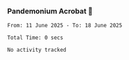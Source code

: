 ### Pandemonium Acrobat 🤸

<!--START_SECTION:waka-->

```all_time
From: 11 June 2025 - To: 18 June 2025

Total Time: 0 secs

No activity tracked
```

<!--END_SECTION:waka-->
